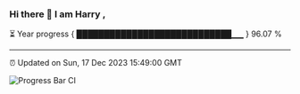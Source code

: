 ### Hi there 👋 I am Harry , 

⏳ Year progress { ████████████████████████████▁▁ } 96.07 %

---

⏰ Updated on Sun, 17 Dec 2023 15:49:00 GMT

![Progress Bar CI](https://github.com/duykhang68/duykhang68/workflows/Progress%20Bar%20CI/badge.svg)
